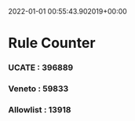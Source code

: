 2022-01-01 00:55:43.902019+00:00
# Rule Counter 
 ### UCATE : 396889

 ### Veneto : 59833

 ### Allowlist : 13918